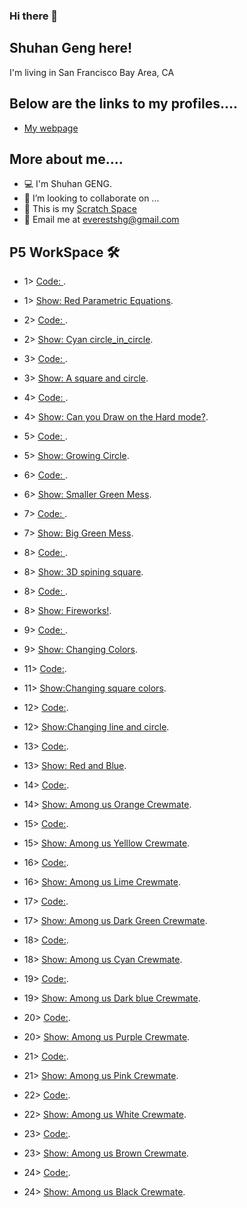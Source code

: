 ### Hi there 👋

<!--
**ShuhanGeng/shuhangeng** is a ✨ _special_ ✨ repository because its `README.md` (this file) appears on your GitHub profile.

Here are some ideas to get you started:

- 🔭 I’m currently working on ...
- 🌱 I’m currently learning ...
- 👯 I’m looking to collaborate on ...
- 🤔 I’m looking for help with ...
- 💬 Ask me about ...
- 📫 How to reach me: ...
- 😄 Pronouns: ...
- ⚡ Fun fact: ...
-->
 
## Shuhan Geng here!

I'm living in San Francisco Bay Area, CA

## Below are the links to my profiles....


- [My webpage](https://shuhangeng.github.io/shuhangeng/)


## More about me....
 
- 💻    I'm Shuhan GENG.
- 👯    I’m looking to collaborate on ...
- 🌱    This is my <a href="https://scratch.mit.edu/users/shaepa/">Scratch Space</a> 
- 📧    Email me at <a href="everestshg@gmail.com" target="_blank">everestshg@gmail.com</a>
 
## P5 WorkSpace  🛠
 
 - 1>    [Code: ](https://editor.p5js.org/shuhangeng/sketches/Hr0RT3hfM).
 - 1>    [Show: Red Parametric Equations](https://editor.p5js.org/shuhangeng/full/Hr0RT3hfM).
 
 - 2>    [Code: ](https://editor.p5js.org/shuhangeng/sketches/CrsdHp2v6).
 - 2>    [Show: Cyan circle_in_circle](https://editor.p5js.org/shuhangeng/full/CrsdHp2v6).
  
 - 3>    [Code: ](https://editor.p5js.org/shuhangeng/sketches/QKRGN7vH9).
 - 3>    [Show: A square and circle](https://editor.p5js.org/shuhangeng/full/QKRGN7vH9).
 
 - 4>    [Code: ](https://editor.p5js.org/shuhangeng/sketches/IJotMrsKn).
 - 4>    [Show: Can you Draw on the Hard mode?](https://editor.p5js.org/shuhangeng/full/IJotMrsKn).

 - 5>    [Code: ](https://editor.p5js.org/shuhangeng/sketches/JhoCbZRLh).
 - 5>    [Show: Growing Circle](https://editor.p5js.org/shuhangeng/full/JhoCbZRLh).

 - 6>    [Code: ](https://editor.p5js.org/shuhangeng/sketches/HXcCutgNV).
 - 6>    [Show: Smaller Green Mess](https://editor.p5js.org/shuhangeng/full/HXcCutgNV).

 - 7>    [Code: ](https://editor.p5js.org/shuhangeng/sketches/IMx5yuiaQ).
 - 7>    [Show: Big Green Mess](https://editor.p5js.org/shuhangeng/full/IMx5yuiaQ).

- 8>    [Code: ](https://editor.p5js.org/shuhangeng/sketches/xp-zD0Pkz).
- 8>    [Show: 3D spining square](https://editor.p5js.org/shuhangeng/full/xp-zD0Pkz).

- 8>    [Code: ](https://editor.p5js.org/shuhangeng/sketches/lBlIdREEm).
- 8>    [Show: Fireworks!](https://editor.p5js.org/shuhangeng/full/lBlIdREEm).

- 9>    [Code: ](https://editor.p5js.org/shuhangeng/sketches/Lx6KXXRj7).
- 9>    [Show: Changing Colors](https://editor.p5js.org/shuhangeng/full/Lx6KXXRj7).

- 11>    [Code:](https://editor.p5js.org/shuhangeng/sketches/oEIDD2oqM).
- 11>    [Show:Changing square colors](https://editor.p5js.org/shuhangeng/full/oEIDD2oqM).

- 12>    [Code:](https://editor.p5js.org/shuhangeng/sketches/jqRYTlVC5).
- 12>    [Show:Changing line and circle](https://editor.p5js.org/shuhangeng/full/jqRYTlVC5).

- 13>    [Code:](https://editor.p5js.org/shuhangeng/sketches/jctSCJuM1).
- 13>    [Show: Red and Blue](https://editor.p5js.org/shuhangeng/full/jctSCJuM1).

- 14>    [Code:](https://editor.p5js.org/shuhangeng/sketches/9-xMtSKEK).
- 14>    [Show: Among us Orange Crewmate](https://editor.p5js.org/shuhangeng/full/9-xMtSKEK).

- 15>    [Code:](https://editor.p5js.org/shuhangeng/sketches/G5aoAP1o9).
- 15>    [Show: Among us Yelllow Crewmate](https://editor.p5js.org/shuhangeng/full/G5aoAP1o9).

- 16>    [Code:](https://editor.p5js.org/shuhangeng/sketches/Xx7Bk7HMe).
- 16>    [Show: Among us Lime Crewmate](https://editor.p5js.org/shuhangeng/full/Xx7Bk7HMe).

- 17>    [Code:](https://editor.p5js.org/shuhangeng/sketches/VygYtxV-Q).
- 17>    [Show: Among us Dark Green Crewmate](https://editor.p5js.org/shuhangeng/full/VygYtxV-Q).

- 18>    [Code:](https://editor.p5js.org/shuhangeng/sketches/QjZoNhHEW).
- 18>    [Show: Among us Cyan Crewmate](https://editor.p5js.org/shuhangeng/full/eDV8dmpaP).

- 19>    [Code:](https://editor.p5js.org/shuhangeng/sketches/eDV8dmpaP).
- 19>    [Show: Among us Dark blue Crewmate](https://editor.p5js.org/shuhangeng/full/NfCVG6nnn).

- 20>    [Code:](https://editor.p5js.org/shuhangeng/sketches/z4pFbIrvT).
- 20>    [Show: Among us Purple Crewmate](https://editor.p5js.org/shuhangeng/full/QjZoNhHEW).

- 21>    [Code:](https://editor.p5js.org/shuhangeng/sketches/NfCVG6nnn).
- 21>    [Show: Among us Pink Crewmate](https://editor.p5js.org/shuhangeng/full/XPNt0gabe).

- 22>    [Code:](https://editor.p5js.org/shuhangeng/sketches/PXjMLlS9G).
- 22>    [Show: Among us White Crewmate](https://editor.p5js.org/shuhangeng/full/PXjMLlS9G).

- 23>    [Code:](https://editor.p5js.org/shuhangeng/sketches/LuTUCkeQd).
- 23>    [Show: Among us Brown Crewmate](https://editor.p5js.org/shuhangeng/full/LuTUCkeQd).

- 24>    [Code:](https://editor.p5js.org/shuhangeng/sketches/qCiFWUecR).
- 24>    [Show: Among us Black Crewmate](https://editor.p5js.org/shuhangeng/full/qCiFWUecR).
